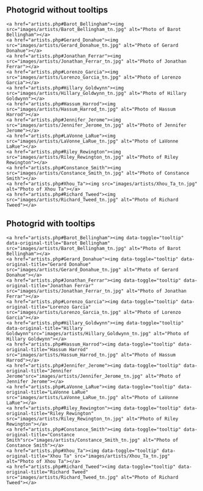 Photogrid without tooltips
------------------------------
	<a href="artists.php#Barot_Bellingham"><img src="images/artists/Barot_Bellingham_tn.jpg" alt="Photo of Barot Bellingham"></a>
	<a href="artists.php#Gerard_Donahue"><img src="images/artists/Gerard_Donahue_tn.jpg" alt="Photo of Gerard Donahue"></a>
	<a href="artists.php#Jonathan_Ferrar"><img src="images/artists/Jonathan_Ferrar_tn.jpg" alt="Photo of Jonathan Ferrar"></a>
	<a href="artists.php#Lorenzo_Garcia"><img src="images/artists/Lorenzo_Garcia_tn.jpg" alt="Photo of Lorenzo Garcia"></a>
	<a href="artists.php#Hillary_Goldwynn"><img src="images/artists/Hillary_Goldwynn_tn.jpg" alt="Photo of Hillary Goldwynn"></a>
	<a href="artists.php#Hassum_Harrod"><img src="images/artists/Hassum_Harrod_tn.jpg" alt="Photo of Hassum Harrod"></a>
	<a href="artists.php#Jennifer_Jerome"><img src="images/artists/Jennifer_Jerome_tn.jpg" alt="Photo of Jennifer Jerome"></a>
	<a href="artists.php#LaVonne_LaRue"><img src="images/artists/LaVonne_LaRue_tn.jpg" alt="Photo of LaVonne LaRue"></a>
	<a href="artists.php#Riley_Rewington"><img src="images/artists/Riley_Rewington_tn.jpg" alt="Photo of Riley Rewington"></a>
	<a href="artists.php#Constance_Smith"><img src="images/artists/Constance_Smith_tn.jpg" alt="Photo of Constance Smith"></a>
	<a href="artists.php#Xhou_Ta"><img src="images/artists/Xhou_Ta_tn.jpg" alt="Photo of Xhou Ta"></a>
	<a href="artists.php#Richard_Tweed"><img src="images/artists/Richard_Tweed_tn.jpg" alt="Photo of Richard Tweed"></a>

<script>
//show tooltips
	$("[data-toggle='tooltip']").tooltip({ animation: true});

     //add bootstrap classes to photos
    $('.abouttheartists img').addClass('img-circle');
    $('aside.photosfromlastyear img').addClass('img-thumbnail');
    $('.artistinfo .photogrid img').addClass('img-circle');
</script>
Photogrid with tooltips
------------------------------

	<a href="artists.php#Barot_Bellingham"><img data-toggle="tooltip" data-original-title="Barot Bellingham" src="images/artists/Barot_Bellingham_tn.jpg" alt="Photo of Barot Bellingham"></a>
	<a href="artists.php#Gerard_Donahue"><img data-toggle="tooltip" data-original-title="Gerard Donahue" src="images/artists/Gerard_Donahue_tn.jpg" alt="Photo of Gerard Donahue"></a>
	<a href="artists.php#Jonathan_Ferrar"><img data-toggle="tooltip" data-original-title="Jonathan Ferrar" src="images/artists/Jonathan_Ferrar_tn.jpg" alt="Photo of Jonathan Ferrar"></a>
	<a href="artists.php#Lorenzo_Garcia"><img data-toggle="tooltip" data-original-title="Lorenzo Garcia" src="images/artists/Lorenzo_Garcia_tn.jpg" alt="Photo of Lorenzo Garcia"></a>
	<a href="artists.php#Hillary_Goldwynn"><img data-toggle="tooltip" data-original-title="Hillary Goldwynn"src="images/artists/Hillary_Goldwynn_tn.jpg" alt="Photo of Hillary Goldwynn"></a>
	<a href="artists.php#Hassum_Harrod"><img data-toggle="tooltip" data-original-title="Hassum Harrod" src="images/artists/Hassum_Harrod_tn.jpg" alt="Photo of Hassum Harrod"></a>
	<a href="artists.php#Jennifer_Jerome"><img data-toggle="tooltip" data-original-title="Jennifer Jerome"src="images/artists/Jennifer_Jerome_tn.jpg" alt="Photo of Jennifer Jerome"></a>
	<a href="artists.php#LaVonne_LaRue"><img data-toggle="tooltip" data-original-title="LaVonne LaRue" src="images/artists/LaVonne_LaRue_tn.jpg" alt="Photo of LaVonne LaRue"></a>
	<a href="artists.php#Riley_Rewington"><img data-toggle="tooltip" data-original-title="Riley Rewington" src="images/artists/Riley_Rewington_tn.jpg" alt="Photo of Riley Rewington"></a>
	<a href="artists.php#Constance_Smith"><img data-toggle="tooltip" data-original-title="Constance Smith"src="images/artists/Constance_Smith_tn.jpg" alt="Photo of Constance Smith"></a>
	<a href="artists.php#Xhou_Ta"><img data-toggle="tooltip" data-original-title="Xhou Ta" src="images/artists/Xhou_Ta_tn.jpg" alt="Photo of Xhou Ta"></a>
	<a href="artists.php#Richard_Tweed"><img data-toggle="tooltip" data-original-title="Richard Tweed" src="images/artists/Richard_Tweed_tn.jpg" alt="Photo of Richard Tweed"></a>

